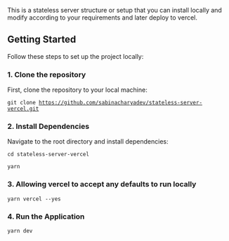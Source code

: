 This is a stateless server structure or setup that you can install locally and modify according to your requirements and later deploy to vercel.

## Getting Started

Follow these steps to set up the project locally:

### 1. Clone the repository

First, clone the repository to your local machine:

<code>git clone https://github.com/sabinacharyadev/stateless-server-vercel.git</code>

### 2. Install Dependencies

Navigate to the root directory and install dependencies:

<code>cd stateless-server-vercel</code>

<code>yarn</code>

### 3. Allowing vercel to accept any defaults to run locally

<code>yarn vercel --yes</code>

### 4. Run the Application

<code>yarn dev</code>

<!-- yarn global add vercel
